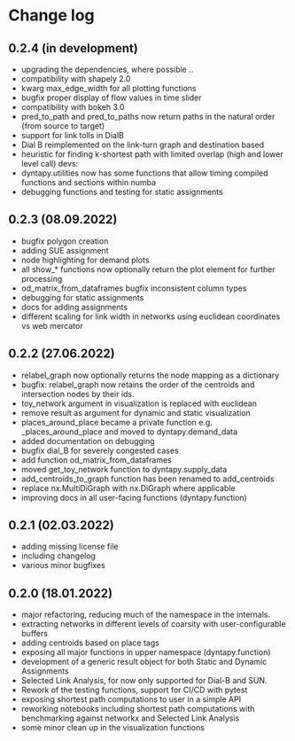 # Change log


## 0.2.4 (in development)
- upgrading the dependencies, where possible ..
- compatibility with shapely 2.0
- kwarg max_edge_width for all plotting functions
- bugfix proper display of flow values in time slider
- compatibility with bokeh 3.0
- pred_to_path and pred_to_paths now return paths in the natural order (from source to target)
- support for link tolls in DialB
- Dial B reimplemented on the link-turn graph and destination based
- heuristic for finding k-shortest path with limited overlap (high and lower level call)
devs:
- dyntapy.utilities now has some functions that allow timing compiled
  functions and sections within numba
- debugging functions and testing for static assignments


## 0.2.3 (08.09.2022)
- bugfix polygon creation 
- adding SUE assignment
- node highlighting for demand plots
- all show_* functions now optionally return the plot element for further processing 
- od_matrix_from_dataframes bugfix inconsistent column types
- debugging for static assignments
- docs for adding assignments 
- different scaling for link width in networks using euclidean coordinates vs web mercator
 
## 0.2.2 (27.06.2022)

- relabel_graph now optionally returns the node mapping as a dictionary
- bugfix: relabel_graph now retains the order of the centroids and intersection nodes by their ids.
- toy_network argument in visualization is replaced with euclidean
- remove result as argument for dynamic and static visualization
- places_around_place became a private function e.g. _places_around_place and moved to
dyntapy.demand_data
- added documentation on debugging
- bugfix dial_B for severely congested cases
- add function od_matrix_from_dataframes
- moved get_toy_network function to dyntapy.supply_data
- add_centroids_to_graph function has been renamed to add_centroids
- replace nx.MultiDiGraph with nx.DiGraph where applicable
- improving docs in all user-facing functions (dyntapy.function)
 
## 0.2.1 (02.03.2022)

- adding missing license file
- including changelog
- various minor bugfixes

## 0.2.0 (18.01.2022)

- major refactoring, reducing much of the namespace in the internals.
- extracting networks in different levels of coarsity with user-configurable buffers
- adding centroids based on place tags
- exposing all major functions in upper namespace (dyntapy.function)
- development of a generic result object for both Static and Dynamic Assignments
- Selected Link Analysis, for now only supported for Dial-B and SUN.
- Rework of the testing functions, support for CI/CD with pytest
- exposing shortest path computations to user in a simple API
- reworking notebooks including shortest path computations with 
 benchmarking against networkx and Selected Link Analysis
- some minor clean up in the visualization functions 
